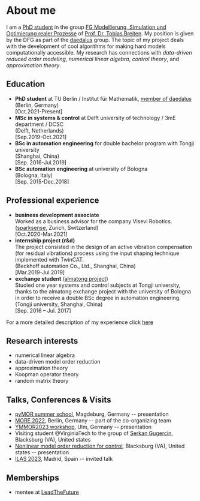 <!-- <img src="DSC00627.jpg" width="200" align="center"> <br /> -->
<head>
  <meta charset="utf-8">
  <meta name="viewport" content="width=device-width">
  <title>MathJax example</title>
  <script src="https://polyfill.io/v3/polyfill.min.js?features=es6"></script>
  <script id="MathJax-script" async
          src="https://cdn.jsdelivr.net/npm/mathjax@3.0.1/es5/tex-mml-chtml.js">
  </script>
</head>

<!-- $$A^{-1}= $$ ```np.linalg.solve(A,I)```<br /> -->

# About me
I am a [PhD student](https://www.tu.berlin/en/fgmso/alessandro-borghi) in the group [FG Modellierung, Simulation und Optimierung realer Prozesse](https://www.tu.berlin/en/fgmso) of [Prof. Dr. Tobias Breiten](https://www.tu.berlin/en/fgmso/tobias-breiten). My position is given by the DFG as part of the [daedalus](https://daedalus.berlin/) group. 
The topic of my project deals with the development of cool algorithms for making hard models computationally accessible.
My research has connections with _data-driven reduced order modeling_, _numerical linear algebra_, _control theory_, and _approximation theory_. 

<!--My research focuses on the design and implementation of algorithms for solving nonlinar eigenvalue problems. In particular I am interested on the identification of _exceptional points_. -->


## Education
- **PhD student** at TU Berlin / Institut für Mathematik, [member of daedalus](https://daedalus.berlin/people/alessandro-borghi) <br/>(Berlin, Germany) <br/>[Oct.2021-Present]
- **MSc in systems & control** at Delft university of technology / 3mE department / DCSC <br/>(Delft, Netherlands) <br/>[Sep.2019-Oct.2021]
- **BSc in automation engineering** for double bachelor program with Tongji university <br/>(Shanghai, China) <br/>[Sep. 2016-Jul.2019]
- **BSc automation engineering** at university of Bologna <br/>(Bologna, Italy) <br/>[Sep. 2015-Dec.2018]

## Professional experience
- **business development associate** <br/> Worked as a business advisor for the company Visevi Robotics. <br/>([sparksense](https://sparksense.co/), Zurich, Switzerland) <br/>[Oct.2020-Mar.2021]
- **internship project (r&d)** <br/> The project consisted
in the design of an active vibration compensation (for residual vibrations)
process using the input shaping technique implemented with TwinCAT. <br/>(Beckhoff automation Co., Ltd., Shanghai, China) <br/>[Mar.2019-Jul.2019]
- **exchange student** ([almatong project](https://corsi.unibo.it/2cycle/AutomationEngineering/opportunities-multiple-degree-programme)) <br/> Studied one year systems and control subjects at Tongji university, thanks
to the almatong exchange project with the university of
Bologna in order to receive a double BSc degree in automation engineering. <br/>(Tongji university, Shanghai, China) <br/>[Sep. 2016 – Jul. 2017] 


For a more detailed description of my experience click [here](experience.md)

## Research interests
- numerical linear algebra
- data-driven model order reduction
- approximation theory
- Koopman operator theory
- random matrix theory


## Talks, Conferences & Visits
- [pyMOR summer school](https://2022.school.pymor.org), Magdeburg, Germany -- presentation<br/>
- [MORE 2022](https://more.sciencesconf.org/), Berlin, Germany -- part of the co-organizing team
- [YMMOR2023 workshop](https://www.uni-ulm.de/mawi/institut-fuer-numerische-mathematik/forschung/ymmor-workshop-2023/), Ulm, Germany -- presentation <br/>
- Visiting student @VirginiaTech to the group of [Serkan Gugercin](https://gugercin.math.vt.edu), Blacksburg (VA), United states
- [Nonlinear model order reduction for control](https://personal.math.vt.edu/jborggaa/nlromc/index.html), Blacksburg (VA), United states -- presentation <br/>
- [ILAS 2023](http://ilas2023.es/), Madrid, Spain -- invited talk <br/>

## Memberships
- mentee at [LeadTheFuture](https://www.leadthefuture.tech/)


